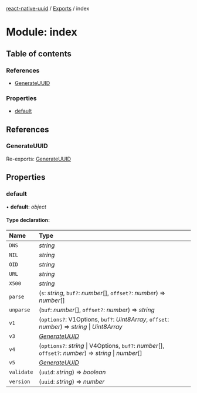 [react-native-uuid](..) / [Exports](../modules.md) / index

# Module: index

## Table of contents

### References

- [GenerateUUID](index.md#generateuuid)

### Properties

- [default](index.md#default)

## References

### GenerateUUID

Re-exports: [GenerateUUID](v35.md#generateuuid)

## Properties

### default

• **default**: *object*

#### Type declaration:

Name | Type |
:------ | :------ |
`DNS` | *string* |
`NIL` | *string* |
`OID` | *string* |
`URL` | *string* |
`X500` | *string* |
`parse` | (`s`: *string*, `buf?`: *number*[], `offset?`: *number*) => *number*[] |
`unparse` | (`buf`: *number*[], `offset?`: *number*) => *string* |
`v1` | (`options?`: V1Options, `buf?`: *Uint8Array*, `offset`: *number*) => *string* \| *Uint8Array* |
`v3` | [*GenerateUUID*](v35.md#generateuuid) |
`v4` | (`options?`: *string* \| V4Options, `buf?`: *number*[], `offset?`: *number*) => *string* \| *number*[] |
`v5` | [*GenerateUUID*](v35.md#generateuuid) |
`validate` | (`uuid`: *string*) => *boolean* |
`version` | (`uuid`: *string*) => *number* |
